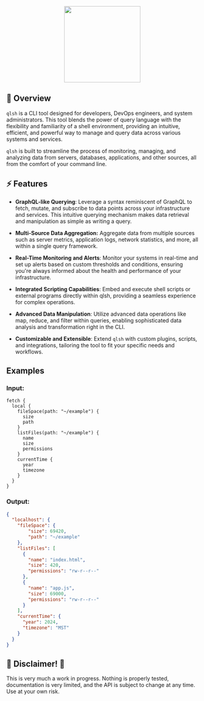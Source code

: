 <p align="center">
  <img src='https://github.com/rszemplinski/qlsh/blob/main/assets/QLSH.png' height="200">
</p>

## 📖 Overview

`qlsh` is a CLI tool designed for developers, DevOps engineers, and system administrators. This tool blends the power of query language with the flexibility and familiarity of a shell environment, providing an intuitive, efficient, and powerful way to manage and query data across various systems and services.

`qlsh` is built to streamline the process of monitoring, managing, and analyzing data from servers, databases, applications, and other sources, all from the comfort of your command line.

## ⚡️ Features

* **GraphQL-like Querying**: Leverage a syntax reminiscent of GraphQL to fetch, mutate, and subscribe to data points across your infrastructure and services. This intuitive querying mechanism makes data retrieval and manipulation as simple as writing a query.

* **Multi-Source Data Aggregation:** Aggregate data from multiple sources such as server metrics, application logs, network statistics, and more, all within a single query framework.

* **Real-Time Monitoring and Alerts**: Monitor your systems in real-time and set up alerts based on custom thresholds and conditions, ensuring you're always informed about the health and performance of your infrastructure.

* **Integrated Scripting Capabilities**: Embed and execute shell scripts or external programs directly within qlsh, providing a seamless experience for complex operations.

* **Advanced Data Manipulation**: Utilize advanced data operations like map, reduce, and filter within queries, enabling sophisticated data analysis and transformation right in the CLI.

* **Customizable and Extensible**: Extend `qlsh` with custom plugins, scripts, and integrations, tailoring the tool to fit your specific needs and workflows.

## Examples

### Input:
```
fetch {
  local {
    fileSpace(path: "~/example") {
      size
      path
    }
    listFiles(path: "~/example") {
      name
      size
      permissions
    }
    currentTime {
      year
      timezone
    }
  }
}
```

### Output:
```json
{
  "localhost": {
    "fileSpace": {
        "size": 69420,
        "path": "~/example"
    },
    "listFiles": [
      {
        "name": "index.html",
        "size": 420,
        "permissions": "rw-r--r--"
      },
      {
        "name": "app.js",
        "size": 69000,
        "permissions": "rw-r--r--"
      }
    ],
    "currentTime": {
      "year": 2024,
      "timezone": "MST"
    }
  }
}
```

## 🚨 Disclaimer! 🚨

This is very much a work in progress. Nothing is properly tested, documentation is very limited, and the API is subject to change at any time. Use at your own risk.
